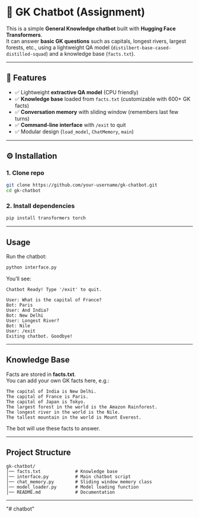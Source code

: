 # 🤖 GK Chatbot (Assignment)

This is a simple **General Knowledge chatbot** built with **Hugging Face Transformers**.  
It can answer **basic GK questions** such as capitals, longest rivers, largest forests, etc., using a lightweight QA model (`distilbert-base-cased-distilled-squad`) and a knowledge base (`facts.txt`).  

---

## 📌 Features
- ✅ Lightweight **extractive QA model** (CPU friendly)  
- ✅ **Knowledge base** loaded from `facts.txt` (customizable with 600+ GK facts)  
- ✅ **Conversation memory** with sliding window (remembers last few turns)  
- ✅ **Command-line interface** with `/exit` to quit  
- ✅ Modular design (`load_model`, `ChatMemory`, `main`)  

---

## ⚙️ Installation

### 1. Clone repo
```bash
git clone https://github.com/your-username/gk-chatbot.git
cd gk-chatbot
```

### 2. Install dependencies
```bash
pip install transformers torch
```

---

##  Usage

Run the chatbot:

```bash
python interface.py
```

You’ll see:

```
Chatbot Ready! Type '/exit' to quit.

User: What is the capital of France?
Bot: Paris
User: And India?
Bot: New Delhi
User: Longest River?
Bot: Nile
User: /exit
Exiting chatbot. Goodbye!
```

---

##  Knowledge Base

Facts are stored in **facts.txt**.  
You can add your own GK facts here, e.g.:

```
The capital of India is New Delhi.
The capital of France is Paris.
The capital of Japan is Tokyo.
The largest forest in the world is the Amazon Rainforest.
The longest river in the world is the Nile.
The tallest mountain in the world is Mount Everest.
```

The bot will use these facts to answer.

---

##  Project Structure
```
gk-chatbot/
│── facts.txt             # Knowledge base
│── interface.py          # Main chatbot script
│── chat_memory.py        # Sliding window memory class
│── model_loader.py       # Model loading function
│── README.md             # Documentation
```

---


"# chatbot" 
